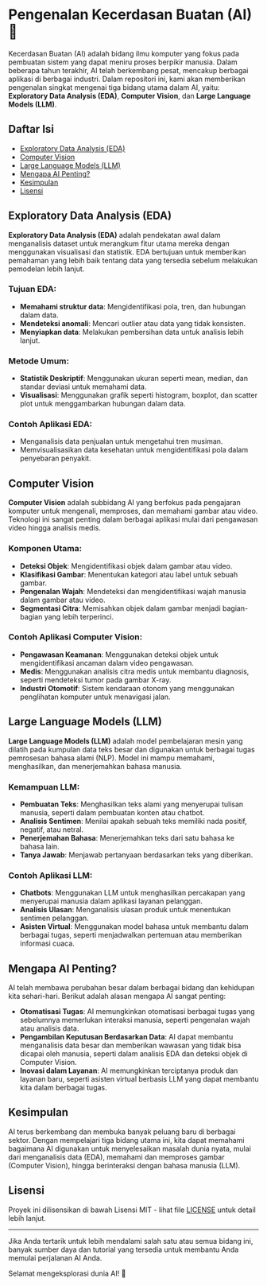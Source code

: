 # Pengenalan Kecerdasan Buatan (AI) :rocket:

Kecerdasan Buatan (AI) adalah bidang ilmu komputer yang fokus pada pembuatan sistem yang dapat meniru proses berpikir manusia. Dalam beberapa tahun terakhir, AI telah berkembang pesat, mencakup berbagai aplikasi di berbagai industri. Dalam repositori ini, kami akan memberikan pengenalan singkat mengenai tiga bidang utama dalam AI, yaitu: **Exploratory Data Analysis (EDA)**, **Computer Vision**, dan **Large Language Models (LLM)**.

## Daftar Isi
- [Exploratory Data Analysis (EDA)](#exploratory-data-analysis-eda)
- [Computer Vision](#computer-vision)
- [Large Language Models (LLM)](#large-language-models-llm)
- [Mengapa AI Penting?](#mengapa-ai-penting)
- [Kesimpulan](#kesimpulan)
- [Lisensi](#lisensi)

## Exploratory Data Analysis (EDA)

**Exploratory Data Analysis (EDA)** adalah pendekatan awal dalam menganalisis dataset untuk merangkum fitur utama mereka dengan menggunakan visualisasi dan statistik. EDA bertujuan untuk memberikan pemahaman yang lebih baik tentang data yang tersedia sebelum melakukan pemodelan lebih lanjut.

### Tujuan EDA:
- **Memahami struktur data**: Mengidentifikasi pola, tren, dan hubungan dalam data.
- **Mendeteksi anomali**: Mencari outlier atau data yang tidak konsisten.
- **Menyiapkan data**: Melakukan pembersihan data untuk analisis lebih lanjut.

### Metode Umum:
- **Statistik Deskriptif**: Menggunakan ukuran seperti mean, median, dan standar deviasi untuk memahami data.
- **Visualisasi**: Menggunakan grafik seperti histogram, boxplot, dan scatter plot untuk menggambarkan hubungan dalam data.

### Contoh Aplikasi EDA:
- Menganalisis data penjualan untuk mengetahui tren musiman.
- Memvisualisasikan data kesehatan untuk mengidentifikasi pola dalam penyebaran penyakit.

## Computer Vision

**Computer Vision** adalah subbidang AI yang berfokus pada pengajaran komputer untuk mengenali, memproses, dan memahami gambar atau video. Teknologi ini sangat penting dalam berbagai aplikasi mulai dari pengawasan video hingga analisis medis.

### Komponen Utama:
- **Deteksi Objek**: Mengidentifikasi objek dalam gambar atau video.
- **Klasifikasi Gambar**: Menentukan kategori atau label untuk sebuah gambar.
- **Pengenalan Wajah**: Mendeteksi dan mengidentifikasi wajah manusia dalam gambar atau video.
- **Segmentasi Citra**: Memisahkan objek dalam gambar menjadi bagian-bagian yang lebih terperinci.

### Contoh Aplikasi Computer Vision:
- **Pengawasan Keamanan**: Menggunakan deteksi objek untuk mengidentifikasi ancaman dalam video pengawasan.
- **Medis**: Menggunakan analisis citra medis untuk membantu diagnosis, seperti mendeteksi tumor pada gambar X-ray.
- **Industri Otomotif**: Sistem kendaraan otonom yang menggunakan penglihatan komputer untuk menavigasi jalan.

## Large Language Models (LLM)

**Large Language Models (LLM)** adalah model pembelajaran mesin yang dilatih pada kumpulan data teks besar dan digunakan untuk berbagai tugas pemrosesan bahasa alami (NLP). Model ini mampu memahami, menghasilkan, dan menerjemahkan bahasa manusia.

### Kemampuan LLM:
- **Pembuatan Teks**: Menghasilkan teks alami yang menyerupai tulisan manusia, seperti dalam pembuatan konten atau chatbot.
- **Analisis Sentimen**: Menilai apakah sebuah teks memiliki nada positif, negatif, atau netral.
- **Penerjemahan Bahasa**: Menerjemahkan teks dari satu bahasa ke bahasa lain.
- **Tanya Jawab**: Menjawab pertanyaan berdasarkan teks yang diberikan.

### Contoh Aplikasi LLM:
- **Chatbots**: Menggunakan LLM untuk menghasilkan percakapan yang menyerupai manusia dalam aplikasi layanan pelanggan.
- **Analisis Ulasan**: Menganalisis ulasan produk untuk menentukan sentimen pelanggan.
- **Asisten Virtual**: Menggunakan model bahasa untuk membantu dalam berbagai tugas, seperti menjadwalkan pertemuan atau memberikan informasi cuaca.

## Mengapa AI Penting?

AI telah membawa perubahan besar dalam berbagai bidang dan kehidupan kita sehari-hari. Berikut adalah alasan mengapa AI sangat penting:

- **Otomatisasi Tugas**: AI memungkinkan otomatisasi berbagai tugas yang sebelumnya memerlukan interaksi manusia, seperti pengenalan wajah atau analisis data.
- **Pengambilan Keputusan Berdasarkan Data**: AI dapat membantu menganalisis data besar dan memberikan wawasan yang tidak bisa dicapai oleh manusia, seperti dalam analisis EDA dan deteksi objek di Computer Vision.
- **Inovasi dalam Layanan**: AI memungkinkan terciptanya produk dan layanan baru, seperti asisten virtual berbasis LLM yang dapat membantu kita dalam berbagai tugas.

## Kesimpulan

AI terus berkembang dan membuka banyak peluang baru di berbagai sektor. Dengan mempelajari tiga bidang utama ini, kita dapat memahami bagaimana AI digunakan untuk menyelesaikan masalah dunia nyata, mulai dari menganalisis data (EDA), memahami dan memproses gambar (Computer Vision), hingga berinteraksi dengan bahasa manusia (LLM).

## Lisensi
Proyek ini dilisensikan di bawah Lisensi MIT - lihat file [LICENSE](LICENSE) untuk detail lebih lanjut.

---

Jika Anda tertarik untuk lebih mendalami salah satu atau semua bidang ini, banyak sumber daya dan tutorial yang tersedia untuk membantu Anda memulai perjalanan AI Anda.

Selamat mengeksplorasi dunia AI! :rocket:
